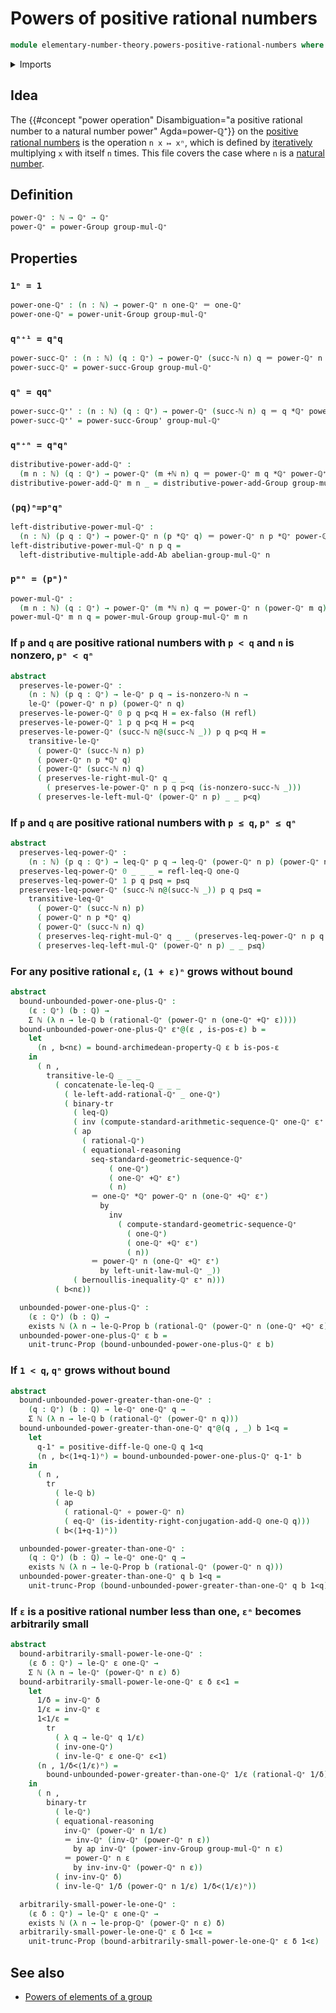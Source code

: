 # Powers of positive rational numbers

```agda
module elementary-number-theory.powers-positive-rational-numbers where
```

<details><summary>Imports</summary>

```agda
open import elementary-number-theory.addition-natural-numbers
open import elementary-number-theory.addition-positive-rational-numbers
open import elementary-number-theory.additive-group-of-rational-numbers
open import elementary-number-theory.archimedean-property-rational-numbers
open import elementary-number-theory.arithmetic-sequences-positive-rational-numbers
open import elementary-number-theory.bernoullis-inequality-positive-rational-numbers
open import elementary-number-theory.geometric-sequences-positive-rational-numbers
open import elementary-number-theory.inequality-positive-rational-numbers
open import elementary-number-theory.inequality-rational-numbers
open import elementary-number-theory.multiplication-natural-numbers
open import elementary-number-theory.multiplication-positive-rational-numbers
open import elementary-number-theory.multiplicative-group-of-positive-rational-numbers
open import elementary-number-theory.natural-numbers
open import elementary-number-theory.nonzero-natural-numbers
open import elementary-number-theory.positive-rational-numbers
open import elementary-number-theory.rational-numbers
open import elementary-number-theory.strict-inequality-positive-rational-numbers
open import elementary-number-theory.strict-inequality-rational-numbers

open import foundation.action-on-identifications-functions
open import foundation.binary-transport
open import foundation.dependent-pair-types
open import foundation.empty-types
open import foundation.existential-quantification
open import foundation.function-types
open import foundation.identity-types
open import foundation.propositional-truncations
open import foundation.transport-along-identifications

open import group-theory.multiples-of-elements-abelian-groups
open import group-theory.powers-of-elements-groups
```

</details>

## Idea

The
{{#concept "power operation" Disambiguation="a positive rational number to a natural number power" Agda=power-ℚ⁺}}
on the [positive](elementary-number-theory.positive-rational-numbers.md)
[rational numbers](elementary-number-theory.rational-numbers.md) is the
operation `n x ↦ xⁿ`, which is defined by
[iteratively](foundation.iterating-functions.md) multiplying `x` with itself `n`
times. This file covers the case where `n` is a
[natural number](elementary-number-theory.natural-numbers.md).

## Definition

```agda
power-ℚ⁺ : ℕ → ℚ⁺ → ℚ⁺
power-ℚ⁺ = power-Group group-mul-ℚ⁺
```

## Properties

### `1ⁿ = 1`

```agda
power-one-ℚ⁺ : (n : ℕ) → power-ℚ⁺ n one-ℚ⁺ ＝ one-ℚ⁺
power-one-ℚ⁺ = power-unit-Group group-mul-ℚ⁺
```

### `qⁿ⁺¹ = qⁿq`

```agda
power-succ-ℚ⁺ : (n : ℕ) (q : ℚ⁺) → power-ℚ⁺ (succ-ℕ n) q ＝ power-ℚ⁺ n q *ℚ⁺ q
power-succ-ℚ⁺ = power-succ-Group group-mul-ℚ⁺
```

### `qⁿ = qqⁿ`

```agda
power-succ-ℚ⁺' : (n : ℕ) (q : ℚ⁺) → power-ℚ⁺ (succ-ℕ n) q ＝ q *ℚ⁺ power-ℚ⁺ n q
power-succ-ℚ⁺' = power-succ-Group' group-mul-ℚ⁺
```

### `qᵐ⁺ⁿ = qᵐqⁿ`

```agda
distributive-power-add-ℚ⁺ :
  (m n : ℕ) (q : ℚ⁺) → power-ℚ⁺ (m +ℕ n) q ＝ power-ℚ⁺ m q *ℚ⁺ power-ℚ⁺ n q
distributive-power-add-ℚ⁺ m n _ = distributive-power-add-Group group-mul-ℚ⁺ m n
```

### `(pq)ⁿ=pⁿqⁿ`

```agda
left-distributive-power-mul-ℚ⁺ :
  (n : ℕ) (p q : ℚ⁺) → power-ℚ⁺ n (p *ℚ⁺ q) ＝ power-ℚ⁺ n p *ℚ⁺ power-ℚ⁺ n q
left-distributive-power-mul-ℚ⁺ n p q =
  left-distributive-multiple-add-Ab abelian-group-mul-ℚ⁺ n
```

### `pᵐⁿ = (pᵐ)ⁿ`

```agda
power-mul-ℚ⁺ :
  (m n : ℕ) (q : ℚ⁺) → power-ℚ⁺ (m *ℕ n) q ＝ power-ℚ⁺ n (power-ℚ⁺ m q)
power-mul-ℚ⁺ m n q = power-mul-Group group-mul-ℚ⁺ m n
```

### If `p` and `q` are positive rational numbers with `p < q` and `n` is nonzero, `pⁿ < qⁿ`

```agda
abstract
  preserves-le-power-ℚ⁺ :
    (n : ℕ) (p q : ℚ⁺) → le-ℚ⁺ p q → is-nonzero-ℕ n →
    le-ℚ⁺ (power-ℚ⁺ n p) (power-ℚ⁺ n q)
  preserves-le-power-ℚ⁺ 0 p q p<q H = ex-falso (H refl)
  preserves-le-power-ℚ⁺ 1 p q p<q H = p<q
  preserves-le-power-ℚ⁺ (succ-ℕ n@(succ-ℕ _)) p q p<q H =
    transitive-le-ℚ⁺
      ( power-ℚ⁺ (succ-ℕ n) p)
      ( power-ℚ⁺ n p *ℚ⁺ q)
      ( power-ℚ⁺ (succ-ℕ n) q)
      ( preserves-le-right-mul-ℚ⁺ q _ _
        ( preserves-le-power-ℚ⁺ n p q p<q (is-nonzero-succ-ℕ _)))
      ( preserves-le-left-mul-ℚ⁺ (power-ℚ⁺ n p) _ _ p<q)
```

### If `p` and `q` are positive rational numbers with `p ≤ q`, `pⁿ ≤ qⁿ`

```agda
abstract
  preserves-leq-power-ℚ⁺ :
    (n : ℕ) (p q : ℚ⁺) → leq-ℚ⁺ p q → leq-ℚ⁺ (power-ℚ⁺ n p) (power-ℚ⁺ n q)
  preserves-leq-power-ℚ⁺ 0 _ _ _ = refl-leq-ℚ one-ℚ
  preserves-leq-power-ℚ⁺ 1 p q p≤q = p≤q
  preserves-leq-power-ℚ⁺ (succ-ℕ n@(succ-ℕ _)) p q p≤q =
    transitive-leq-ℚ⁺
      ( power-ℚ⁺ (succ-ℕ n) p)
      ( power-ℚ⁺ n p *ℚ⁺ q)
      ( power-ℚ⁺ (succ-ℕ n) q)
      ( preserves-leq-right-mul-ℚ⁺ q _ _ (preserves-leq-power-ℚ⁺ n p q p≤q))
      ( preserves-leq-left-mul-ℚ⁺ (power-ℚ⁺ n p) _ _ p≤q)
```

### For any positive rational `ε`, `(1 + ε)ⁿ` grows without bound

```agda
abstract
  bound-unbounded-power-one-plus-ℚ⁺ :
    (ε : ℚ⁺) (b : ℚ) →
    Σ ℕ (λ n → le-ℚ b (rational-ℚ⁺ (power-ℚ⁺ n (one-ℚ⁺ +ℚ⁺ ε))))
  bound-unbounded-power-one-plus-ℚ⁺ ε⁺@(ε , is-pos-ε) b =
    let
      (n , b<nε) = bound-archimedean-property-ℚ ε b is-pos-ε
    in
      ( n ,
        transitive-le-ℚ _ _ _
          ( concatenate-le-leq-ℚ _ _ _
            ( le-left-add-rational-ℚ⁺ _ one-ℚ⁺)
            ( binary-tr
              ( leq-ℚ)
              ( inv (compute-standard-arithmetic-sequence-ℚ⁺ one-ℚ⁺ ε⁺ n))
              ( ap
                ( rational-ℚ⁺)
                ( equational-reasoning
                  seq-standard-geometric-sequence-ℚ⁺
                      ( one-ℚ⁺)
                      ( one-ℚ⁺ +ℚ⁺ ε⁺)
                      ( n)
                  ＝ one-ℚ⁺ *ℚ⁺ power-ℚ⁺ n (one-ℚ⁺ +ℚ⁺ ε⁺)
                    by
                      inv
                        ( compute-standard-geometric-sequence-ℚ⁺
                          ( one-ℚ⁺)
                          ( one-ℚ⁺ +ℚ⁺ ε⁺)
                          ( n))
                  ＝ power-ℚ⁺ n (one-ℚ⁺ +ℚ⁺ ε⁺)
                    by left-unit-law-mul-ℚ⁺ _))
              ( bernoullis-inequality-ℚ⁺ ε⁺ n)))
          ( b<nε))

  unbounded-power-one-plus-ℚ⁺ :
    (ε : ℚ⁺) (b : ℚ) →
    exists ℕ (λ n → le-ℚ-Prop b (rational-ℚ⁺ (power-ℚ⁺ n (one-ℚ⁺ +ℚ⁺ ε))))
  unbounded-power-one-plus-ℚ⁺ ε b =
    unit-trunc-Prop (bound-unbounded-power-one-plus-ℚ⁺ ε b)
```

### If `1 < q`, `qⁿ` grows without bound

```agda
abstract
  bound-unbounded-power-greater-than-one-ℚ⁺ :
    (q : ℚ⁺) (b : ℚ) → le-ℚ⁺ one-ℚ⁺ q →
    Σ ℕ (λ n → le-ℚ b (rational-ℚ⁺ (power-ℚ⁺ n q)))
  bound-unbounded-power-greater-than-one-ℚ⁺ q⁺@(q , _) b 1<q =
    let
      q-1⁺ = positive-diff-le-ℚ one-ℚ q 1<q
      (n , b<⟨1+q-1⟩ⁿ) = bound-unbounded-power-one-plus-ℚ⁺ q-1⁺ b
    in
      ( n ,
        tr
          ( le-ℚ b)
          ( ap
            ( rational-ℚ⁺ ∘ power-ℚ⁺ n)
            ( eq-ℚ⁺ (is-identity-right-conjugation-add-ℚ one-ℚ q)))
          ( b<⟨1+q-1⟩ⁿ))

  unbounded-power-greater-than-one-ℚ⁺ :
    (q : ℚ⁺) (b : ℚ) → le-ℚ⁺ one-ℚ⁺ q →
    exists ℕ (λ n → le-ℚ-Prop b (rational-ℚ⁺ (power-ℚ⁺ n q)))
  unbounded-power-greater-than-one-ℚ⁺ q b 1<q =
    unit-trunc-Prop (bound-unbounded-power-greater-than-one-ℚ⁺ q b 1<q)
```

### If `ε` is a positive rational number less than one, `εⁿ` becomes arbitrarily small

```agda
abstract
  bound-arbitrarily-small-power-le-one-ℚ⁺ :
    (ε δ : ℚ⁺) → le-ℚ⁺ ε one-ℚ⁺ →
    Σ ℕ (λ n → le-ℚ⁺ (power-ℚ⁺ n ε) δ)
  bound-arbitrarily-small-power-le-one-ℚ⁺ ε δ ε<1 =
    let
      1/δ = inv-ℚ⁺ δ
      1/ε = inv-ℚ⁺ ε
      1<1/ε =
        tr
          ( λ q → le-ℚ⁺ q 1/ε)
          ( inv-one-ℚ⁺)
          ( inv-le-ℚ⁺ ε one-ℚ⁺ ε<1)
      (n , 1/δ<⟨1/ε⟩ⁿ) =
        bound-unbounded-power-greater-than-one-ℚ⁺ 1/ε (rational-ℚ⁺ 1/δ) 1<1/ε
    in
      ( n ,
        binary-tr
          ( le-ℚ⁺)
          ( equational-reasoning
            inv-ℚ⁺ (power-ℚ⁺ n 1/ε)
            ＝ inv-ℚ⁺ (inv-ℚ⁺ (power-ℚ⁺ n ε))
              by ap inv-ℚ⁺ (power-inv-Group group-mul-ℚ⁺ n ε)
            ＝ power-ℚ⁺ n ε
              by inv-inv-ℚ⁺ (power-ℚ⁺ n ε))
          ( inv-inv-ℚ⁺ δ)
          ( inv-le-ℚ⁺ 1/δ (power-ℚ⁺ n 1/ε) 1/δ<⟨1/ε⟩ⁿ))

  arbitrarily-small-power-le-one-ℚ⁺ :
    (ε δ : ℚ⁺) → le-ℚ⁺ ε one-ℚ⁺ →
    exists ℕ (λ n → le-prop-ℚ⁺ (power-ℚ⁺ n ε) δ)
  arbitrarily-small-power-le-one-ℚ⁺ ε δ 1<ε =
    unit-trunc-Prop (bound-arbitrarily-small-power-le-one-ℚ⁺ ε δ 1<ε)
```

## See also

- [Powers of elements of a group](group-theory.powers-of-elements-groups.md)
